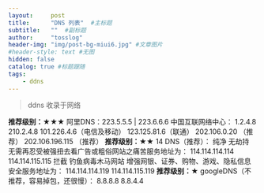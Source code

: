 ```yaml
---
layout:     post 
title:      "DNS 列表"  #主标题
subtitle:   ""  #副标题
author:     "tosslog" 
header-img: "img/post-bg-miui6.jpg" #文章图片
#header-style: text #无图
hidden: false
catalog: true #标题跟随
tags: 
    - ddns
---
```



> ddns 收录于网络

**推荐级别：★★★**
阿里DNS：223.5.5.5   |   223.6.6.6
中国互联网络中心：
1.2.4.8
210.2.4.8
101.226.4.6（电信及移动） 
123.125.81.6（联通）
202.106.0.20 （推荐）
202.106.196.115 （推荐）
**推荐级别：★★**
14 DNS（推荐）：
纯净 无劫持 无需再忍受被强扭去看广告或粗俗网站之痛苦服务地址为：
114.114.114.114
114.114.115.115
拦截 钓鱼病毒木马网站 增强网银、证券、购物、游戏、隐私信息安全服务地址为：
114.114.114.119 
114.114.115.119
**推荐级别：★**
googleDNS（不推荐，容易掉包，还很慢）：
8.8.8.8
8.8.4.4




